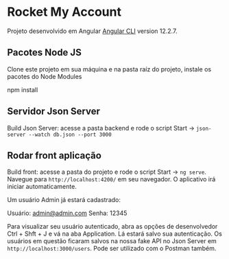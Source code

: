 # Rocket My Account

Projeto desenvolvido em Angular [Angular CLI](https://github.com/angular/angular-cli) version 12.2.7.

## Pacotes Node JS

Clone este projeto em sua máquina e na pasta raíz do projeto, instale os pacotes do Node Modules

npm install

## Servidor Json Server

Build Json Server: acesse a pasta backend e rode o script Start -> `json-server --watch db.json --port 3000`

## Rodar front aplicação

Build front: acesse a pasta do projeto e rode o script Start -> `ng serve`. Navegue para `http://localhost:4200/` em seu navegador. O aplicativo irá iniciar automaticamente.

Um usuário Admin já estará cadastrado:

Usuário: admin@admin.com
Senha: 12345

Para visualizar seu usuário autenticado, abra as opções de desenvolvedor Ctrl + Shft + J e vá na aba Application. Lá estará salvo sua autenticação.
Os usuários em questão ficaram salvos na nossa fake API no Json Server em `http://localhost:3000/users`. Pode ser utilizado com o Postman também.



